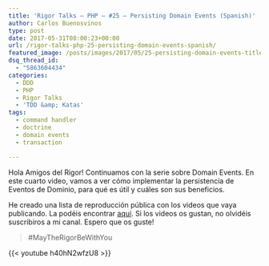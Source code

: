 ```yaml
---
title: 'Rigor Talks – PHP – #25 – Persisting Domain Events (Spanish)'
author: Carlos Buenosvinos
type: post
date: 2017-05-31T08:00:23+00:00
url: /rigor-talks-php-25-persisting-domain-events-spanish/
featured_image: /posts/images/2017/05/25-persisting-domain-events-title.png
dsq_thread_id:
  - "5863604434"
categories:
  - DDD
  - PHP
  - Rigor Talks
  - 'TDD &amp; Katas'
tags:
  - command handler
  - doctrine
  - domain events
  - transaction

---
```

Hola Amigos del Rigor! Continuamos con la serie sobre Domain Events. En este cuarto video, vamos a ver cómo implementar la persistencia de Eventos de Dominio, para qué es útil y cuáles son sus beneficios.

He creado una lista de reproducción pública con los videos que vaya publicando. La podéis encontrar <a href="https://www.youtube.com/playlist?list=PLfgj7DYkKH3Cd8bdu5SIHGYXh_bPV2idP" target="_blank" rel="noopener noreferrer">aquí</a>. Si los videos os gustan, no olvidéis suscribiros a mi canal. Espero que os guste!

> #MayTheRigorBeWithYou

<!--more-->

{{< youtube h40hN2wfzU8 >}}